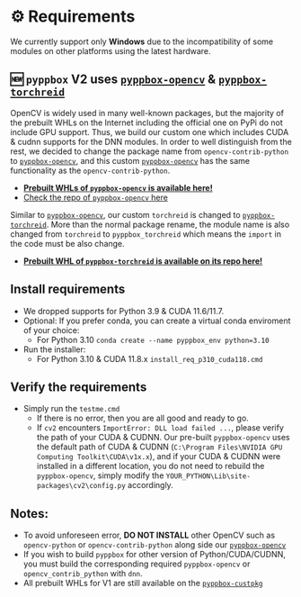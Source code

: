 # ⚙️ Requirements

We currently support only **Windows** due to the incompatibility of some modules on other platforms using the latest hardware.

## 🆕 `pyppbox` V2 uses [`pyppbox-opencv`](https://github.com/rathaumons/opencv-for-pyppbox) & [`pyppbox-torchreid`](https://github.com/rathaumons/torchreid-for-pyppbox)
OpenCV is widely used in many well-known packages, but the majority of the prebuilt WHLs on the Internet including the official one on PyPi do not include GPU support. Thus, we build our custom one which includes CUDA & cudnn supports for the DNN modules. In order to well distinguish from the rest, we decided to change the package name from `opencv-contrib-python` to [`pyppbox-opencv`](https://github.com/rathaumons/opencv-for-pyppbox), and this custom [`pyppbox-opencv`](https://github.com/rathaumons/opencv-for-pyppbox) has the same functionality as the `opencv-contrib-python`.
* [**Prebuilt WHLs of `pyppbox-opencv` is available here!**](pyppbox_opencv)
* [Check the repo of `pyppbox-opencv` here](https://github.com/rathaumons/opencv-for-pyppbox)

Similar to [`pyppbox-opencv`](https://github.com/rathaumons/opencv-for-pyppbox), our custom `torchreid` is changed to [`pyppbox-torchreid`](https://github.com/rathaumons/torchreid-for-pyppbox). More than the normal package rename, the module name is also changed from `torchreid` to `pyppbox_torchreid` which means the `import` in the code must be also change.
* [**Prebuilt WHL of `pyppbox-torchreid` is available on its repo here!**](https://github.com/rathaumons/torchreid-for-pyppbox)

## Install requirements
* We dropped supports for Python 3.9 & CUDA 11.6/11.7.
* Optional: If you prefer conda, you can create a virtual conda enviroment of your choice:
  - For Python 3.10 `conda create --name pyppbox_env python=3.10`
* Run the installer: 
  - For Python 3.10 & CUDA 11.8.x `install_req_p310_cuda118.cmd`

## Verify the requirements
* Simply run the `testme.cmd`
  - If there is no error, then you are all good and ready to go.
  - If `cv2` encounters `ImportError: DLL load failed ...`, please verify the path of your CUDA & CUDNN. Our pre-built `pyppbox-opencv` uses the default path of CUDA & CUDNN (`C:\Program Files\NVIDIA GPU Computing Toolkit\CUDA\v1x.x`), and if your CUDA & CUDNN were installed in a different location, you do not need to rebuild the `pyppbox-opencv`, simply modify the `YOUR_PYTHON\Lib\site-packages\cv2\config.py` accordingly.

## Notes:
* To avoid unforeseen error, **DO NOT INSTALL** other OpenCV such as `opencv-python` or `opencv-contrib-python` along side our [`pyppbox-opencv`](https://github.com/rathaumons/opencv-for-pyppbox)
* If you wish to build `pyppbox` for other version of Python/CUDA/CUDNN, you must build the corresponding required `pyppbox-opencv` or `opencv_contrib_python` with `dnn`.
* All prebuilt WHLs for V1 are still available on the [`pyppbox-custpkg`](https://github.com/rathaumons/pyppbox-custpkg)
